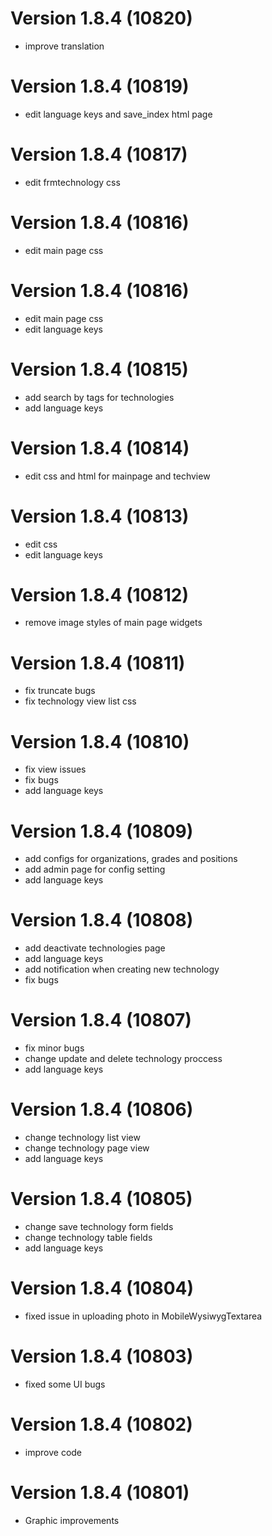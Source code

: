 # Version 1.8.4 (10820)
- improve translation

# Version 1.8.4 (10819)
- edit language keys and save_index html page

# Version 1.8.4 (10817)
- edit frmtechnology css

# Version 1.8.4 (10816)
- edit main page css

# Version 1.8.4 (10816)
- edit main page css
- edit language keys

# Version 1.8.4 (10815)
- add search by tags for technologies
- add language keys

# Version 1.8.4 (10814)
- edit css and html for mainpage and techview

# Version 1.8.4 (10813)
- edit css
- edit language keys

# Version 1.8.4 (10812)
- remove image styles of main page widgets

# Version 1.8.4 (10811)
- fix truncate bugs
- fix technology view list css

# Version 1.8.4 (10810)
- fix view issues
- fix bugs
- add language keys

# Version 1.8.4 (10809)
- add configs for organizations, grades and positions
- add admin page for config setting
- add language keys

# Version 1.8.4 (10808)
- add deactivate technologies page
- add language keys
- add notification when creating new technology
- fix bugs

# Version 1.8.4 (10807)
- fix minor bugs
- change update and delete technology proccess
- add language keys

# Version 1.8.4 (10806)
- change technology list view
- change technology page view
- add language keys

# Version 1.8.4 (10805)
- change save technology form fields
- change technology table fields
- add language keys

# Version 1.8.4 (10804)
- fixed issue in uploading photo in MobileWysiwygTextarea 

# Version 1.8.4 (10803)
- fixed some UI bugs

# Version 1.8.4 (10802)
- improve code

# Version 1.8.4 (10801)
- Graphic improvements

